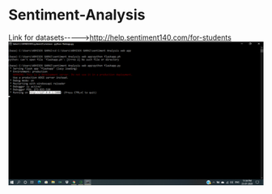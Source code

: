 # Sentiment-Analysis
Link for datasets----->http://help.sentiment140.com/for-students
<img src = 'https://github.com/abhi-s19/Sentiment-Analysis/blob/master/steps%20of%20Launch%20the%20app%20and%20app%20preview/Screenshot%20(copy%20the%20address%3Blocalhost).png'>
